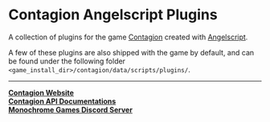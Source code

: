 # Contagion Angelscript Plugins
A collection of plugins for the game [Contagion](https://store.steampowered.com/app/238430/Contagion/) created with [Angelscript](https://www.angelcode.com/angelscript/).

A few of these plugins are also shipped with the game by default, and can be found under the following folder `<game_install_dir>/contagion/data/scripts/plugins/`.

------

**[Contagion Website](https://contagion-game.com/)**  
**[Contagion API Documentations](https://contagion-game.com/api/)**   
**[Monochrome Games Discord Server](https://discord.gg/monochrome/)**
